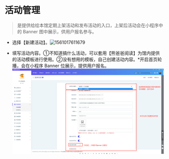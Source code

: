 # **活动管理**

> 是提供给绘本馆定期上架活动和发布活动的入口，上架后活动会在小程序中的 Banner 图中展示，供用户报名参与。

- 选择【新建活动】。![1561017611679](..\_media\1561017611679.png)

- 填写活动内容。①不知道搞什么活动，可以套用【熊爸爸阅读】为馆内提供的活动模板进行使用。②没有想用的模板，自己创建活动内容。*开启首页轮播，会在小程序 Banner 位展示，提供用户报名。![1561018686849](_media\1561018686849.png)